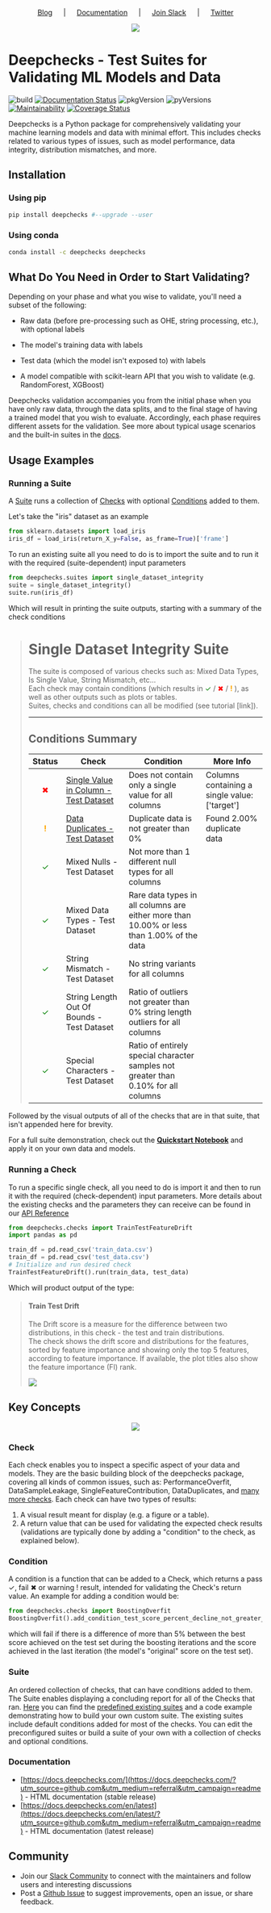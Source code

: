 <!--
  ~ ----------------------------------------------------------------------------
  ~ Copyright (C) 2021 Deepchecks (https://www.deepchecks.com)
  ~
  ~ This file is part of Deepchecks.
  ~ Deepchecks is distributed under the terms of the GNU Affero General
  ~ Public License (version 3 or later).
  ~ You should have received a copy of the GNU Affero General Public License
  ~ along with Deepchecks.  If not, see <http://www.gnu.org/licenses/>.
  ~ ----------------------------------------------------------------------------
  ~
-->
<p align="center">
  &emsp;
  <a href="https://deepchecks.com/blog/?utm_source=github.com&utm_medium=referral&utm_campaign=readme">Blog</a>
  &emsp; | &emsp; 
  <a href="https://docs.deepchecks.com/?utm_source=github.com&utm_medium=referral&utm_campaign=readme">Documentation</a>
  &emsp; | &emsp; 
  <a href="https://join.slack.com/t/deepcheckscommunity/shared_invite/zt-y28sjt1v-PBT50S3uoyWui_Deg5L_jg">Join&nbsp;Slack</a>
  &emsp; | &emsp;  
  <a href="https://twitter.com/deepchecks">Twitter</a>
  &emsp;
</p>

<p align="center">
   <img src="docs/images/deepchecks-logo-with-white-wide-back.png">
</p>


# Deepchecks - Test Suites for Validating ML Models and Data

![build](https://github.com/deepchecks/deepchecks/actions/workflows/build.yml/badge.svg)
[![Documentation Status](https://readthedocs.org/projects/deepchecks/badge/?version=latest)](https://docs.deepchecks.com/en/latest/?badge=latest)
![pkgVersion](https://img.shields.io/pypi/v/deepchecks)
![pyVersions](https://img.shields.io/pypi/pyversions/deepchecks)
[![Maintainability](https://api.codeclimate.com/v1/badges/970b11794144139975fa/maintainability)](https://codeclimate.com/github/deepchecks/deepchecks/maintainability)
[![Coverage Status](https://coveralls.io/repos/github/deepchecks/deepchecks/badge.svg?branch=main)](https://coveralls.io/github/deepchecks/deepchecks?branch=main)


Deepchecks is a Python package for comprehensively validating your machine learning models and data with minimal effort.
This includes checks related to various types of issues, such as model performance, data integrity, distribution mismatches, and more.

## Installation

### Using pip
```bash
pip install deepchecks #--upgrade --user
```
### Using conda
```bash
conda install -c deepchecks deepchecks
```

[comment]: <> "### From source
              To clone the repository and do
              an [editable install](https://pip.pypa.io/en/stable/cli/pip_install/#editable-installs),
              run: 
              ```bash
              git clone https://github.com/deepchecks/deepchecks.git
              cd deepchecks
              pip install -e .
              ```"
## What Do You Need in Order to Start Validating?

Depending on your phase and what you wise to validate, you'll need a subset of the following:

-   Raw data (before pre-processing such as OHE, string processing, etc.), with optional labels

-   The model's training data with labels
    
-   Test data (which the model isn't exposed to) with labels  

-   A model compatible with scikit-learn API that you wish to validate (e.g. RandomForest, XGBoost)

Deepchecks validation accompanies you from the initial phase when you have only raw data,
through the data splits, and to the final stage of having a trained model that you wish to evaluate.
Accordingly, each phase requires different assets for the validation. See more about typical usage scenarios and the built-in
suites in the [docs](https://docs.deepchecks.com/?utm_source=github.com&utm_medium=referral&utm_campaign=readme).

## Usage Examples

### Running a Suite
A [Suite](#suite) runs a collection of [Checks](#check) with optional [Conditions](#condition) added to them.

Let's take the "iris" dataset as an example
```python
from sklearn.datasets import load_iris
iris_df = load_iris(return_X_y=False, as_frame=True)['frame']
```
To run an existing suite all you need to do is to import the suite and to run it with the
required (suite-dependent) input parameters

```python
from deepchecks.suites import single_dataset_integrity
suite = single_dataset_integrity()
suite.run(iris_df)
```
Which will result in printing the suite outputs, starting with a summary of the check conditions
>
> <h1 id="summary_NKMZO">Single Dataset Integrity Suite</h1>
> <p>The suite is composed of various checks such as: Mixed Data Types, Is Single Value, String Mismatch, etc...<br>
>        Each check may contain conditions (which results in 
>    <span style="color: green;display:inline-block">✓</span> /
>    <span style="color: red;display:inline-block">✖</span> /
>    <span style="color: orange;font-weight:bold;display:inline-block">!</span>
>    ),
>        as well as other outputs such as plots or tables.<br>
>        Suites, checks and conditions can all be modified (see tutorial [link]).</p>
>
> <hr style="background-color: black;border: 0 none;color: black;height: 1px;">
>
> <h2>Conditions Summary</h2>
>
> <table id="T_7735f_">
>  <thead>
>    <tr>
>      <th class="col_heading level0 col0">Status</th>
>      <th class="col_heading level0 col1">Check</th>
>      <th class="col_heading level0 col2">Condition</th>
>      <th class="col_heading level0 col3">More Info</th>
>    </tr>
>  </thead>
>  <tbody>
>    <tr>
>      <td id="T_7735f_row0_col0" class="data row0 col0"><div style="color: red;text-align: center">✖</div></td>
>      <td id="T_7735f_row0_col1" class="data row0 col1"><a href="#IsSingleValue_NKMZO">Single Value in Column - Test Dataset</a></td>
>      <td id="T_7735f_row0_col2" class="data row0 col2">Does not contain only a single value for all columns</td>
>      <td id="T_7735f_row0_col3" class="data row0 col3">Columns containing a single value: ['target']</td>
>    </tr>
>    <tr>
>      <td id="T_7735f_row1_col0" class="data row1 col0"><div style="color: orange;text-align: center;font-weight:bold">!</div></td>
>      <td id="T_7735f_row1_col1" class="data row1 col1"><a href="#DataDuplicates_NKMZO">Data Duplicates - Test Dataset</a></td>
>      <td id="T_7735f_row1_col2" class="data row1 col2">Duplicate data is not greater than 0%</td>
>      <td id="T_7735f_row1_col3" class="data row1 col3">Found 2.00% duplicate data</td>
>    </tr>
>    <tr>
>     <td id="T_7735f_row2_col0" class="data row2 col0"><div style="color: green;text-align: center">✓</div></td>
>      <td id="T_7735f_row2_col1" class="data row2 col1">Mixed Nulls - Test Dataset</td>
>      <td id="T_7735f_row2_col2" class="data row2 col2">Not more than 1 different null types for all columns</td>
>      <td id="T_7735f_row2_col3" class="data row2 col3"></td>
>    </tr>
>    <tr>
>      <td id="T_7735f_row3_col0" class="data row3 col0"><div style="color: green;text-align: center">✓</div></td>
>      <td id="T_7735f_row3_col1" class="data row3 col1">Mixed Data Types - Test Dataset</td>
>      <td id="T_7735f_row3_col2" class="data row3 col2">Rare data types in all columns are either more than 10.00% or less than 1.00% of the data</td>
>      <td id="T_7735f_row3_col3" class="data row3 col3"></td>
>    </tr>
>    <tr>
>      <td id="T_7735f_row4_col0" class="data row4 col0"><div style="color: green;text-align: center">✓</div></td>
>      <td id="T_7735f_row4_col1" class="data row4 col1">String Mismatch - Test Dataset</td>
>      <td id="T_7735f_row4_col2" class="data row4 col2">No string variants for all columns</td>
>      <td id="T_7735f_row4_col3" class="data row4 col3"></td>
>    </tr>
>    <tr>
>      <td id="T_7735f_row5_col0" class="data row5 col0"><div style="color: green;text-align: center">✓</div></td>
>      <td id="T_7735f_row5_col1" class="data row5 col1">String Length Out Of Bounds - Test Dataset</td>
>      <td id="T_7735f_row5_col2" class="data row5 col2">Ratio of outliers not greater than 0% string length outliers for all columns</td>
>      <td id="T_7735f_row5_col3" class="data row5 col3"></td>
>    </tr>
>    <tr>
>      <td id="T_7735f_row6_col0" class="data row6 col0"><div style="color: green;text-align: center">✓</div></td>
>      <td id="T_7735f_row6_col1" class="data row6 col1">Special Characters - Test Dataset</td>
>      <td id="T_7735f_row6_col2" class="data row6 col2">Ratio of entirely special character samples not greater than 0.10% for all columns</td>
>      <td id="T_7735f_row6_col3" class="data row6 col3"></td>
>    </tr>
>  </tbody>
> </table>

Followed by the visual outputs of all of the checks that are in that suite, that isn't appended here for brevity.

For a full suite demonstration, check out the
[**Quickstart Notebook**](https://docs.deepchecks.com/en/stable/examples/howto-guides/quickstart_in_5_minutes.html?utm_source=github.com&utm_medium=referral&utm_campaign=readme)
and apply it on your own data and models.


### Running a Check
To run a specific single check, all you need to do is import it and
then to run it with the required (check-dependent) input parameters.
More details about the existing checks and the parameters they can receive can be found in our
[API Reference](https://docs.deepchecks.com/en/stable/api/index.html?utm_source=github.com&utm_medium=referral&utm_campaign=readme)

```python
from deepchecks.checks import TrainTestFeatureDrift
import pandas as pd

train_df = pd.read_csv('train_data.csv')
train_df = pd.read_csv('test_data.csv')
# Initialize and run desired check
TrainTestFeatureDrift().run(train_data, test_data)
```
Which will product output of the type:
><h4>Train Test Drift</h4>
> <p>The Drift score is a measure for the difference between two distributions,
> in this check - the test and train distributions. <br>
> The check shows the drift score and distributions for the features,
> sorted by feature importance and showing only the top 5 features, according to feature importance.
> If available, the plot titles also show the feature importance (FI) rank.</p>
> <p align="left">
>   <img src="docs/images/train-test-drift-output.png">
> </p>


## Key Concepts

<p align="center">
   <img src="docs/images/diagram.svg">
</p>

### Check
Each check enables you to inspect a specific aspect of your data and models.
They are the basic building block of the deepchecks package, covering all kinds of common issues,
such as: PerformanceOverfit, DataSampleLeakage, SingleFeatureContribution,
DataDuplicates, and [many more checks](examples/checks).
Each check can have two types of results:
1. A visual result meant for display (e.g. a figure or a table).
2. A return value that can be used for validating the expected check results
   (validations are typically done by adding a "condition" to the check, as explained below).

### Condition
A condition is a function that can be added to a Check, which returns a pass &#x2713;, fail &#x2716;
or warning &#x0021; result, intended for validating the Check's return value. An example for adding a condition would be:
```python
from deepchecks.checks import BoostingOverfit
BoostingOverfit().add_condition_test_score_percent_decline_not_greater_than(threshold=0.05)
```
which will fail if there is a difference of more than 5% between the best score achieved on the test set during
the boosting iterations and the score achieved in the last iteration (the model's "original" score on the test set).

### Suite
An ordered collection of checks, that can have conditions added to them.
The Suite enables displaying a concluding report for all of the Checks that ran.
[Here](deepchecks/suites) you can find the [predefined existing suites](deepchecks/suites) and a code example demonstrating how to build
your own custom suite. The existing suites include default conditions added for most of the checks.
You can edit the preconfigured suites or build a suite of your own with a collection of checks and optional conditions.

### Documentation
- [https://docs.deepchecks.com/](https://docs.deepchecks.com/?utm_source=github.com&utm_medium=referral&utm_campaign=readme) - HTML documentation (stable release)
- [https://docs.deepchecks.com/en/latest](https://docs.deepchecks.com/en/latest/?utm_source=github.com&utm_medium=referral&utm_campaign=readme) - HTML documentation (latest release)

## Community
- Join our [Slack Community](https://join.slack.com/t/deepcheckscommunity/shared_invite/zt-y28sjt1v-PBT50S3uoyWui_Deg5L_jg) to connect with the maintainers and follow users and interesting discussions
- Post a [Github Issue](https://github.com/deepchecks/deepchecks/issues) to suggest improvements, open an issue, or share feedback.

[comment]: <> "- Send us an [email](mailto:info@deepchecks.com) at info@deepchecks.com"
